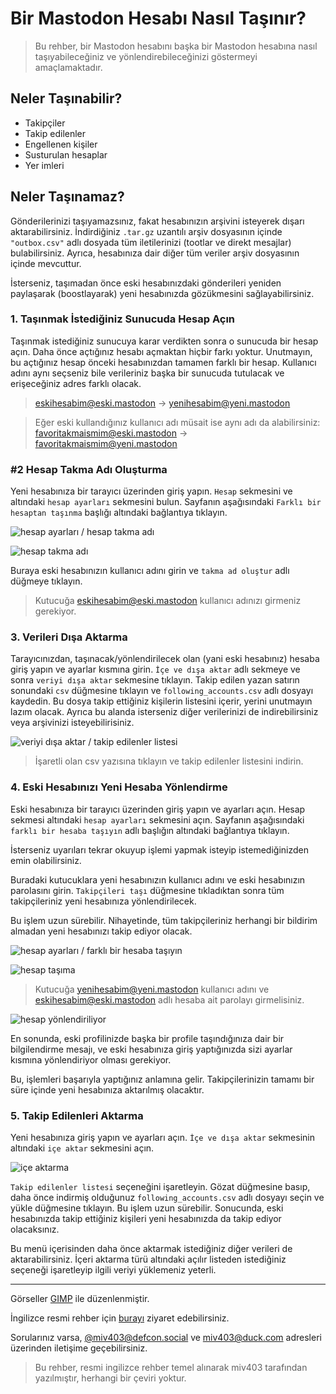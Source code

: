 # Bir Mastodon Hesabı Nasıl Taşınır?

> Bu rehber, bir Mastodon hesabını başka bir Mastodon hesabına nasıl taşıyabileceğiniz ve yönlendirebileceğinizi göstermeyi amaçlamaktadır.

## Neler Taşınabilir?

- Takipçiler
- Takip edilenler
- Engellenen kişiler
- Susturulan hesaplar
- Yer imleri

## Neler Taşınamaz?

Gönderilerinizi taşıyamazsınız, fakat hesabınızın arşivini isteyerek dışarı aktarabilirsiniz. İndirdiğiniz ``.tar.gz`` uzantılı arşiv dosyasının içinde ``"outbox.csv"`` adlı dosyada tüm iletilerinizi (tootlar ve direkt mesajlar) bulabilirsiniz. Ayrıca, hesabınıza dair diğer tüm veriler arşiv dosyasının içinde mevcuttur.

İsterseniz, taşımadan önce eski hesabınızdaki gönderileri yeniden paylaşarak (boostlayarak) yeni hesabınızda gözükmesini sağlayabilirsiniz.

### 1. Taşınmak İstediğiniz Sunucuda Hesap Açın

Taşınmak istediğiniz sunucuya karar verdikten sonra o sunucuda bir hesap açın. Daha önce açtığınız hesabı açmaktan hiçbir farkı yoktur. Unutmayın, bu açtığınız hesap önceki hesabınızdan tamamen farklı bir hesap. Kullanıcı adını aynı seçseniz bile verileriniz başka bir sunucuda tutulacak ve erişeceğiniz adres farklı olacak.

> eskihesabim@eski.mastodon → yenihesabim@yeni.mastodon

> Eğer eski kullandığınız kullanıcı adı müsait ise aynı adı da alabilirsiniz:
favoritakmaismim@eski.mastodon → favoritakmaismim@yeni.mastodon

### #2 Hesap Takma Adı Oluşturma

Yeni hesabınıza bir tarayıcı üzerinden giriş yapın. ``Hesap`` sekmesini ve altındaki ``hesap ayarları`` sekmesini bulun. Sayfanın aşağısındaki ``Farklı bir hesaptan taşınma`` başlığı altındaki bağlantıya tıklayın.

![hesap ayarları / hesap takma adı](./img-src/hesap-ayarlari-farkli-bir-hesaptan-tasima-800x600.png)

![hesap takma adı](./img-src/hesap-takma-adlari-800x600.png)

Buraya eski hesabınızın kullanıcı adını girin ve ``takma ad oluştur`` adlı düğmeye tıklayın.

> Kutucuğa eskihesabim@eski.mastodon kullanıcı adınızı girmeniz gerekiyor.

### 3. Verileri Dışa Aktarma

Tarayıcınızdan, taşınacak/yönlendirilecek olan (yani eski hesabınız) hesaba giriş yapın ve ayarlar kısmına girin. ``İçe ve dışa aktar`` adlı sekmeye ve sonra ``veriyi dışa aktar`` sekmesine tıklayın. Takip edilen yazan satırın sonundaki ``csv`` düğmesine tıklayın ve ``following_accounts.csv`` adlı dosyayı kaydedin. Bu dosya takip ettiğiniz kişilerin listesini içerir, yerini unutmayın lazım olacak. Ayrıca bu alanda isterseniz diğer verilerinizi de indirebilirsiniz veya arşivinizi isteyebilirisiniz.

![veriyi dışa aktar / takip edilenler listesi](./img-src/veriyi-disa-aktar-takip-edilen-800x600.png)

> İşaretli olan csv yazısına tıklayın ve takip edilenler listesini indirin.


### 4. Eski Hesabınızı Yeni Hesaba Yönlendirme

Eski hesabınıza bir tarayıcı üzerinden giriş yapın ve ayarları açın. Hesap sekmesi altındaki ``hesap ayarları`` sekmesini açın. Sayfanın aşağısındaki ``farklı bir hesaba taşıyın`` adlı başlığın altındaki bağlantıya tıklayın.

İsterseniz uyarıları tekrar okuyup işlemi yapmak isteyip istemediğinizden emin olabilirsiniz.

Buradaki kutucuklara yeni hesabınızın kullanıcı adını ve eski hesabınızın parolasını girin. ``Takipçileri taşı`` düğmesine tıkladıktan sonra tüm takipçileriniz yeni hesabınıza yönlendirilecek.

Bu işlem uzun sürebilir. Nihayetinde, tüm takipçileriniz herhangi bir bildirim almadan yeni hesabınızı takip ediyor olacak.

![hesap ayarları / farklı bir hesaba taşıyın](./img-src/hesap-ayarlari-farkli-bir-hesaba-tasiyin-800x600.png)

![hesap taşıma](./img-src/hesap-tasima-800x600.png)

> Kutucuğa yenihesabim@yeni.mastodon kullanıcı adını ve eskihesabim@eski.mastodon adlı hesaba ait parolayı girmelisiniz.

![hesap yönlendiriliyor](./img-src/hesap-yonlendiriliyor-800x600.png)

En sonunda, eski profilinizde başka bir profile taşındığınıza dair bir bilgilendirme mesajı, ve eski hesabınıza giriş yaptığınızda sizi ayarlar kısmına yönlendiriyor olması gerekiyor.

Bu, işlemleri başarıyla yaptığınız anlamına gelir. Takipçilerinizin tamamı bir süre içinde yeni hesabınıza aktarılmış olacaktır. 

### 5. Takip Edilenleri Aktarma

Yeni hesabınıza giriş yapın ve ayarları açın. ``İçe ve dışa aktar`` sekmesinin altındaki ``içe aktar`` sekmesini açın.

![içe aktarma](./img-src/veriyi-ice-aktar-takip-edilen-800x600.png)

``Takip edilenler listesi`` seçeneğini işaretleyin. Gözat düğmesine basıp, daha önce indirmiş olduğunuz ``following_accounts.csv`` adlı dosyayı seçin ve yükle düğmesine tıklayın. Bu işlem uzun sürebilir. Sonucunda, eski hesabınızda takip ettiğiniz kişileri yeni hesabınızda da takip ediyor olacaksınız.

Bu menü içerisinden daha önce aktarmak istediğiniz diğer verileri de aktarabilirsiniz. İçeri aktarma türü altındaki açılır listeden istediğiniz seçeneği işaretleyip ilgili veriyi yüklemeniz yeterli.

***

Görseller [GIMP](https://www.gimp.org) ile düzenlenmiştir.

İngilizce resmi rehber için [burayı](https://docs.joinmastodon.org/user/moving/) ziyaret edebilirsiniz.

Sorularınız varsa, [@miv403@defcon.social](https://defcon.social/@miv403) ve [miv403@duck.com](mailto:miv403@duck.com) adresleri üzerinden iletişime geçebilirsiniz.

> Bu rehber, resmi ingilizce rehber temel alınarak miv403 tarafından yazılmıştır, herhangi bir çeviri yoktur.
